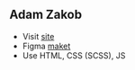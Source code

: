 ## Adam Zakob
- Visit [site]([(https://bodmat.github.io/Adam-Zakob/)])
- Figma [maket]([(https://www.figma.com/file/XVV61w3qevQaZKfbmSqVPz/Designer's-Portfolio-(Copy)-(Copy)?type=design&t=uYI3zwaYrh1WAZ0D-6)https://www.figma.com/file/XVV61w3qevQaZKfbmSqVPz/Designer's-Portfolio-(Copy)-(Copy)?type=design&t=uYI3zwaYrh1WAZ0D-6])
- Use HTML, CSS (SCSS), JS
